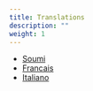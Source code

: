 ```yaml
---
title: Translations
description: ""
weight: 1
---
```


- [Soumi](./Finnish)
- [Francais](./Francais)
- [Italiano](./Italian)